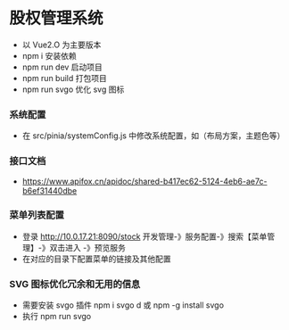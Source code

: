 <!--
 * @Description: 股权管理系统文档
 * @Author: cdl
 * @Date: 2022-06-08 14:44:06
 * @LastEditors: cdl
 * @LastEditTime: 2022-06-28 11:45:11
-->

# 股权管理系统
- 以 Vue2.O 为主要版本
- npm i 安装依赖
- npm run dev 启动项目
- npm run build 打包项目
- npm run svgo 优化 svg 图标

### 系统配置
- 在 src/pinia/systemConfig.js 中修改系统配置，如（布局方案，主题色等）

### 接口文档
- https://www.apifox.cn/apidoc/shared-b417ec62-5124-4eb6-ae7c-b6ef31440dbe

### 菜单列表配置
- 登录 http://10.0.17.21:8090/stock 开发管理-》服务配置-》搜索【菜单管理】-》双击进入 -》预览服务
- 在对应的目录下配置菜单的链接及其他配置

### SVG 图标优化冗余和无用的信息
- 需要安装 svgo 插件 npm i svgo d 或 npm -g install svgo
- 执行 npm run svgo